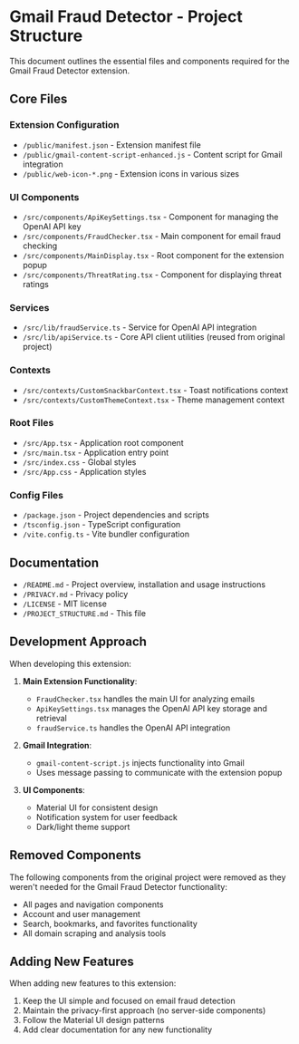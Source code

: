 # Gmail Fraud Detector - Project Structure

This document outlines the essential files and components required for the Gmail Fraud Detector extension.

## Core Files

### Extension Configuration

- `/public/manifest.json` - Extension manifest file
- `/public/gmail-content-script-enhanced.js` - Content script for Gmail integration
- `/public/web-icon-*.png` - Extension icons in various sizes

### UI Components

- `/src/components/ApiKeySettings.tsx` - Component for managing the OpenAI API key
- `/src/components/FraudChecker.tsx` - Main component for email fraud checking
- `/src/components/MainDisplay.tsx` - Root component for the extension popup
- `/src/components/ThreatRating.tsx` - Component for displaying threat ratings

### Services

- `/src/lib/fraudService.ts` - Service for OpenAI API integration
- `/src/lib/apiService.ts` - Core API client utilities (reused from original project)

### Contexts

- `/src/contexts/CustomSnackbarContext.tsx` - Toast notifications context
- `/src/contexts/CustomThemeContext.tsx` - Theme management context

### Root Files

- `/src/App.tsx` - Application root component
- `/src/main.tsx` - Application entry point
- `/src/index.css` - Global styles
- `/src/App.css` - Application styles

### Config Files

- `/package.json` - Project dependencies and scripts
- `/tsconfig.json` - TypeScript configuration
- `/vite.config.ts` - Vite bundler configuration

## Documentation

- `/README.md` - Project overview, installation and usage instructions
- `/PRIVACY.md` - Privacy policy
- `/LICENSE` - MIT license
- `/PROJECT_STRUCTURE.md` - This file

## Development Approach

When developing this extension:

1. **Main Extension Functionality**:

   - `FraudChecker.tsx` handles the main UI for analyzing emails
   - `ApiKeySettings.tsx` manages the OpenAI API key storage and retrieval
   - `fraudService.ts` handles the OpenAI API integration

2. **Gmail Integration**:

   - `gmail-content-script.js` injects functionality into Gmail
   - Uses message passing to communicate with the extension popup

3. **UI Components**:
   - Material UI for consistent design
   - Notification system for user feedback
   - Dark/light theme support

## Removed Components

The following components from the original project were removed as they weren't needed for the Gmail Fraud Detector functionality:

- All pages and navigation components
- Account and user management
- Search, bookmarks, and favorites functionality
- All domain scraping and analysis tools

## Adding New Features

When adding new features to this extension:

1. Keep the UI simple and focused on email fraud detection
2. Maintain the privacy-first approach (no server-side components)
3. Follow the Material UI design patterns
4. Add clear documentation for any new functionality
